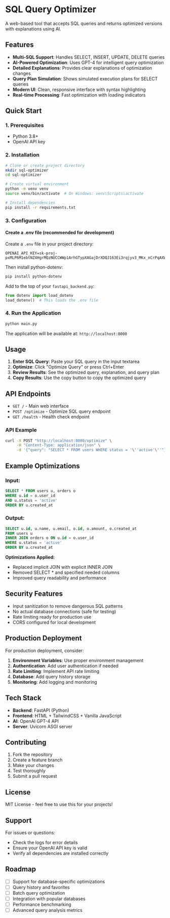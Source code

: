 # SQL Query Optimizer

A web-based tool that accepts SQL queries and returns optimized versions with explanations using AI.

## Features

- **Multi-SQL Support**: Handles SELECT, INSERT, UPDATE, DELETE queries
- **AI-Powered Optimization**: Uses GPT-4 for intelligent query optimization
- **Detailed Explanations**: Provides clear explanations of optimization changes
- **Query Plan Simulation**: Shows simulated execution plans for SELECT queries
- **Modern UI**: Clean, responsive interface with syntax highlighting
- **Real-time Processing**: Fast optimization with loading indicators

## Quick Start

### 1. Prerequisites

- Python 3.8+
- OpenAI API key

### 2. Installation

```bash
# Clone or create project directory
mkdir sql-optimizer
cd sql-optimizer

# Create virtual environment
python -m venv venv
source venv/bin/activate  # On Windows: venv\Scripts\activate

# Install dependencies
pip install -r requirements.txt
```

### 3. Configuration

#### **Create a .env file (recommended for development)**

Create a `.env` file in your project directory:

```
OPENAI_API_KEY=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
```

Then install python-dotenv:

```bash
pip install python-dotenv
```

Add to the top of your `fastapi_backend.py`:

```python
from dotenv import load_dotenv
load_dotenv()  # This loads the .env file
```

### 4. Run the Application

```bash
python main.py
```

The application will be available at: `http://localhost:8000`

## Usage

1. **Enter SQL Query**: Paste your SQL query in the input textarea
2. **Optimize**: Click "Optimize Query" or press Ctrl+Enter
3. **Review Results**: See the optimized query, explanation, and query plan
4. **Copy Results**: Use the copy button to copy the optimized query

## API Endpoints

- `GET /` - Main web interface
- `POST /optimize` - Optimize SQL query endpoint
- `GET /health` - Health check endpoint

### API Example

```bash
curl -X POST "http://localhost:8000/optimize" \
     -H "Content-Type: application/json" \
     -d '{"query": "SELECT * FROM users WHERE status = '\''active'\''"}'
```

## Example Optimizations

### Input:

```sql
SELECT * FROM users u, orders o 
WHERE u.id = o.user_id 
AND u.status = 'active'
ORDER BY u.created_at
```

### Output:

```sql
SELECT u.id, u.name, u.email, o.id, o.amount, o.created_at
FROM users u
INNER JOIN orders o ON u.id = o.user_id
WHERE u.status = 'active'
ORDER BY u.created_at
```

**Optimizations Applied:**

- Replaced implicit JOIN with explicit INNER JOIN
- Removed SELECT * and specified needed columns
- Improved query readability and performance

## Security Features

- Input sanitization to remove dangerous SQL patterns
- No actual database connections (safe for testing)
- Rate limiting ready for production use
- CORS configured for local development

## Production Deployment

For production deployment, consider:

1. **Environment Variables**: Use proper environment management
2. **Authentication**: Add user authentication if needed
3. **Rate Limiting**: Implement API rate limiting
4. **Database**: Add query history storage
5. **Monitoring**: Add logging and monitoring

## Tech Stack

- **Backend**: FastAPI (Python)
- **Frontend**: HTML + TailwindCSS + Vanilla JavaScript
- **AI**: OpenAI GPT-4 API
- **Server**: Uvicorn ASGI server

## Contributing

1. Fork the repository
2. Create a feature branch
3. Make your changes
4. Test thoroughly
5. Submit a pull request

## License

MIT License - feel free to use this for your projects!

## Support

For issues or questions:

- Check the logs for error details
- Ensure your OpenAI API key is valid
- Verify all dependencies are installed correctly

## Roadmap

- [ ] Support for database-specific optimizations
- [ ] Query history and favorites
- [ ] Batch query optimization
- [ ] Integration with popular databases
- [ ] Performance benchmarking
- [ ] Advanced query analysis metrics
